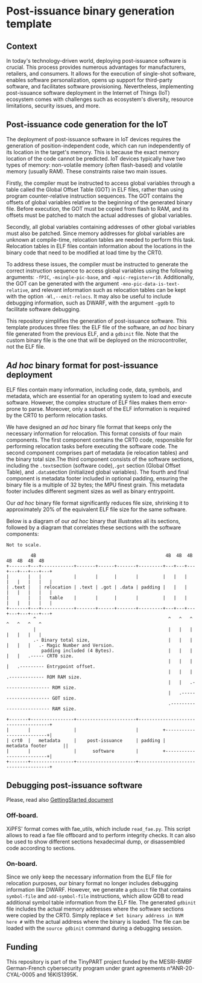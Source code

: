 # Post-issuance binary generation template

## Context

In today's technology-driven world, deploying post-issuance software is
crucial. This process provides numerous advantages for manufacturers,
retailers, and consumers. It allows for the execution of single-shot
software, enables software personalization, opens up support for
third-party software, and facilitates software provisioning.
Nevertheless, implementing post-issuance software deployment in the
Internet of Things (IoT) ecosystem comes with challenges such as
ecosystem's diversity, resource limitations, security issues, and more.

## Post-issuance code generation for the IoT

The deployment of post-issuance software in IoT devices requires the
generation of position-independent code, which can run independently of
its location in the target's memory. This is because the exact memory
location of the code cannot be predicted. IoT devices typically have two
types of memory: non-volatile memory (often flash-based) and volatile
memory (usually RAM). These constraints raise two main issues.

Firstly, the compiler must be instructed to access global variables
through a table called the Global Offset Table (GOT) in ELF files,
rather than using program counter-relative instruction sequences. The
GOT contains the offsets of global variables relative to the beginning
of the generated binary file. Before execution, the GOT must be copied
from flash to RAM, and its offsets must be patched to match the actual
addresses of global variables.

Secondly, all global variables containing addresses of other global
variables must also be patched. Since memory addresses for global
variables are unknown at compile-time, relocation tables are needed to
perform this task. Relocation tables in ELF files contain information
about the locations in the binary code that need to be modified at load
time by the CRT0.

To address these issues, the compiler must be instructed to generate the
correct instruction sequence to access global variables using the
following arguments: `-fPIC`, `-msingle-pic-base`, and
`-mpic-register=r10`. Additionally, the GOT can be generated with the
argument `-mno-pic-data-is-text-relative`, and relevant information such
as relocation tables can be kept with the option `-Wl,--emit-relocs`. It
may also be useful to include debugging information, such as DWARF, with
the argument `-ggdb` to facilitate software debugging.

This repository simplifies the generation of post-issuance software.
This template produces three files: the ELF file of the software, an *ad
hoc* binary file generated from the previous ELF, and a `gdbinit` file.
Note that the custom binary file is the one that will be deployed on the
microcontroller, not the ELF file.

## *Ad hoc* binary format for post-issuance deployment

ELF files contain many information, including code, data, symbols, and
metadata, which are essential for an operating system to load and
execute software. However, the complex structure of ELF files makes them
error-prone to parse. Moreover, only a subset of the ELF information is
required by the CRT0 to perform relocation tasks.

We have designed an *ad hoc* binary file format that keeps only the
necessary information for relocation. This format consists of four main
components. The first component contains the CRT0 code, responsible for
performing relocation tasks before executing the software code. The
second component comprises part of metadata (ie relocation tables) and
the binary total size.The third component consists of the software sections,
including the `.text`section (software code),`.got` section (Global Offset Table),
and `.data`section (initialized global variables). The fourth and final component is
metadata footer included in optional padding, ensuring the binary file is
a multiple of 32 bytes; the MPU finest grain. This metadata footer includes
different segment sizes as well as binary entrypoint.

Our *ad hoc* binary file format significantly reduces file size,
shrinking it to approximately 20% of the equivalent ELF file size for
the same software.

Below is a diagram of our *ad hoc* binary that illustrates all its
sections, followed by a diagram that correlates these sections with the
software components:

```
Not to scale.

         4B                                                4B  4B  4B  4B  4B  4B  4B
+-------+---+------------+-------+------+-------+---------+---+---+---+---+---+---+---+
|       |   |            |       |      |       |         |   |   |   |   |   |   |   |
| .text |   | relocation | .text | .got | .data | padding |   |   |   |   |   |   |   |
|       |   |   table    |       |      |       |         |   |   |   |   |   |   |   |
+-------+---+------------+-------+------+-------+---------+---+---+---+---+---+---+---+
          ^                                                 ^   ^   ^   ^   ^   ^   ^
          |                                                 |   |   |   |   |   |   |
          .- Binary total size,                             |   |   |   |   |   |   .- Magic Number and Version.
             padding included (4 Bytes).                    |   |   |   |   |   .----- CRT0 size.
                                                            |   |   |   |   .--------- Entrypoint offset.
                                                            |   |   |   .------------- ROM RAM size.
                                                            |   |   .----------------- ROM size.
                                                            |   .--------------------- GOT size.
                                                            .------------------------- RAM size.

+-------+----------------+----------------------+-------------------------------------+
|       |                |                      |         +--------------------------+|
| crt0  |   metadata     |    post-issuance     | padding |     metadata footer      ||
|       |                |      software        |         +--------------------------+|
+-------+----------------+----------------------+-------------------------------------+
```

## Debugging post-issuance software

Please, read also [GettingStarted document](GETTING_STARTED.md)

### Off-board.
XiPFS' format comes with fae_utils, which include `read_fae.py`.
This script allows to read a fae file offboard and to perform integrity checks.
It can also be used to show different sections hexadecimal dump, or disassembled code
according to sections.

### On-board.
Since we only keep the necessary information from the ELF file for
relocation purposes, our binary format no longer includes debugging
information like DWARF. However, we generate a `gdbinit` file that
contains `symbol-file` and `add-symbol-file` instructions, which allow
GDB to read additional symbol table information from the ELF file. The
generated `gdbinit` file includes the actual memory addresses where the
software sections were copied by the CRT0. Simply replace `# Set binary
address in NVM here #` with the actual address where the binary is
loaded. The file can be loaded with the `source gdbinit` command during
a debugging session.

## Funding

This repository is part of the TinyPART project funded by the MESRI-BMBF
German-French cybersecurity program under grant agreements
n°ANR-20-CYAL-0005 and 16KIS1395K.

